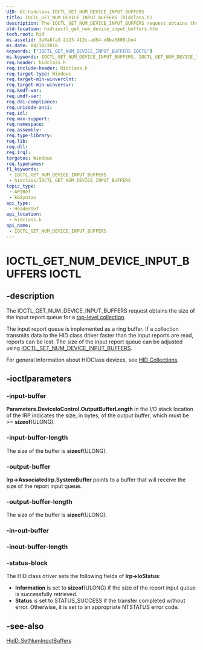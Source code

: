 ```yaml
---
UID: NI:hidclass.IOCTL_GET_NUM_DEVICE_INPUT_BUFFERS
title: IOCTL_GET_NUM_DEVICE_INPUT_BUFFERS (hidclass.h)
description: The IOCTL_GET_NUM_DEVICE_INPUT_BUFFERS request obtains the size of the input report queue for a top-level collection.
old-location: hid\ioctl_get_num_device_input_buffers.htm
tech.root: hid
ms.assetid: 3a0a8fa3-2d23-412c-ad54-d8ba5809cbe4
ms.date: 04/30/2018
keywords: ["IOCTL_GET_NUM_DEVICE_INPUT_BUFFERS IOCTL"]
ms.keywords: IOCTL_GET_NUM_DEVICE_INPUT_BUFFERS, IOCTL_GET_NUM_DEVICE_INPUT_BUFFERS control, IOCTL_GET_NUM_DEVICE_INPUT_BUFFERS control code [Human Input Devices], hid.ioctl_get_num_device_input_buffers, hidclass/IOCTL_GET_NUM_DEVICE_INPUT_BUFFERS, hidioreq_4d76e323-5cc1-40d2-aa56-ca5427f15e6f.xml
req.header: hidclass.h
req.include-header: Hidclass.h
req.target-type: Windows
req.target-min-winverclnt: 
req.target-min-winversvr: 
req.kmdf-ver: 
req.umdf-ver: 
req.ddi-compliance: 
req.unicode-ansi: 
req.idl: 
req.max-support: 
req.namespace: 
req.assembly: 
req.type-library: 
req.lib: 
req.dll: 
req.irql: 
targetos: Windows
req.typenames: 
f1_keywords:
 - IOCTL_GET_NUM_DEVICE_INPUT_BUFFERS
 - hidclass/IOCTL_GET_NUM_DEVICE_INPUT_BUFFERS
topic_type:
 - APIRef
 - kbSyntax
api_type:
 - HeaderDef
api_location:
 - hidclass.h
api_name:
 - IOCTL_GET_NUM_DEVICE_INPUT_BUFFERS
---
```


# IOCTL_GET_NUM_DEVICE_INPUT_BUFFERS IOCTL


## -description

The IOCTL_GET_NUM_DEVICE_INPUT_BUFFERS request obtains the size of the input report queue for a <a href="/windows-hardware/drivers/hid/top-level-collections">top-level collection</a>. 

The input report queue is implemented as a ring buffer. If a collection transmits data to the HID class driver faster than the input reports are read, reports can be lost. The size of the input report queue can be adjusted using <a href="/windows-hardware/drivers/ddi/hidclass/ni-hidclass-ioctl_set_num_device_input_buffers">IOCTL_SET_NUM_DEVICE_INPUT_BUFFERS</a>. 

For general information about HIDClass devices, see <a href="/windows-hardware/drivers/hid/hid-collections">HID Collections</a>.

## -ioctlparameters

### -input-buffer

<b>Parameters.DeviceIoControl.OutputBufferLength</b> in the I/O stack location of the IRP indicates the size, in bytes, of the output buffer, which must be >= <b>sizeof</b>(ULONG).

### -input-buffer-length

The size of the buffer is <b>sizeof</b>(ULONG).

### -output-buffer

<b>Irp->AssociatedIrp.SystemBuffer</b> points to a buffer that will receive the size of the report input queue.

### -output-buffer-length

The size of the buffer is <b>sizeof</b>(ULONG).

### -in-out-buffer

### -inout-buffer-length

### -status-block

The HID class driver sets the following fields of <b>Irp->IoStatus</b>:

<ul>
<li>
<b>Information</b> is set to <b>sizeof</b>(ULONG) if the size of the report input queue is successfully retrieved. 

</li>
<li>
<b>Status</b> is set to STATUS_SUCCESS if the transfer completed without error. Otherwise, it is set to an appropriate NTSTATUS error code.

</li>
</ul>

## -see-also

<a href="/windows-hardware/drivers/ddi/hidsdi/nf-hidsdi-hidd_setnuminputbuffers">HidD_SetNumInputBuffers</a>